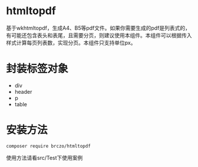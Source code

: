 # htmltopdf
基于wkhtmltopdf，生成A4、B5等pdf文件。如果你需要生成的pdf是列表式的，有可能还包含表头和表尾，且需要分页，则建议使用本组件。本组件可以根据传入样式计算每页列表数，实现分页。本组件只支持单位px。

# 封装标签对象 
* div 
* header
* p
* table

# 安装方法
```
composer require brczo/htmltopdf
```
使用方法请看src/Test下使用案例
